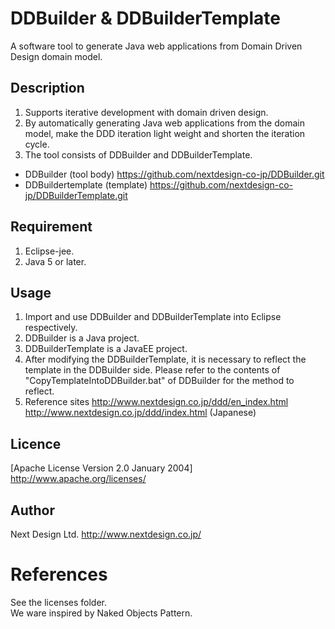 # DDBuilder & DDBuilderTemplate
A software tool to generate Java web applications from Domain Driven Design domain model.

## Description
1. Supports iterative development with domain driven design.
2. By automatically generating Java web applications from the domain model, make the DDD iteration light weight and shorten the iteration cycle.
3. The tool consists of DDBuilder and DDBuilderTemplate.
- DDBuilder (tool body)
https://github.com/nextdesign-co-jp/DDBuilder.git
- DDBuildertemplate (template)
https://github.com/nextdesign-co-jp/DDBuilderTemplate.git  


## Requirement
1. Eclipse-jee.
2. Java 5 or later.

## Usage
1. Import and use DDBuilder and DDBuilderTemplate into Eclipse respectively.
2. DDBuilder is a Java project.
3. DDBuilderTemplate is a JavaEE project.
4. After modifying the DDBuilderTemplate, it is necessary to reflect the template in the DDBuilder side.
Please refer to the contents of "CopyTemplateIntoDDBuilder.bat" of DDBuilder for the method to reflect.
5. Reference sites
http://www.nextdesign.co.jp/ddd/en_index.html  
http://www.nextdesign.co.jp/ddd/index.html (Japanese)  

## Licence
[Apache License Version 2.0 January 2004]
http://www.apache.org/licenses/

## Author
Next Design Ltd.
http://www.nextdesign.co.jp/

# References
See the licenses folder.  
We ware inspired by Naked Objects Pattern.

